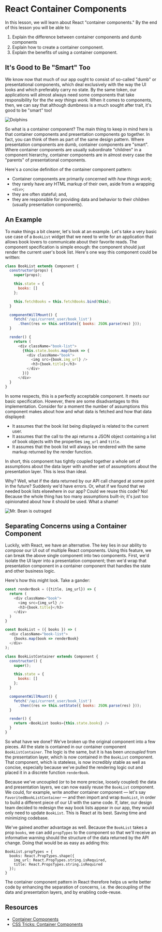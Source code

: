 # React Container Components

In this lesson, we will learn about React "container components." By the end of
this lesson you will be able to:

1. Explain the difference between container components and dumb components
2. Explain how to create a container component.
3. Explain the benefits of using a container component.

## It's Good to Be "Smart" Too

We know now that much of our app ought to consist of so-called "dumb" or presentational
components, which deal exclusively with the way the UI looks and which preferably
carry no state. By the same token, our applications will almost always need
some components that take responsibility for the *the way things work.* When it
comes to components, then, we can say that although dumbness is a much sought
after trait, it's good to be "smart" too!

![Dolphins](https://media.giphy.com/media/9HXOac9CZshOM/giphy.gif)

So what is a container component? The main thing to keep in mind here is that
container components and presentation components go together. In fact, you can
think of them as part of the same design pattern.  Where presentation components
are dumb, container components are "smart". Where container components are
usually subordinate "children" in a component hierarchy, container components
are in almost every case the "parents" of presentational components.

Here's a concise definition of the container component pattern:
* Container components are primarily concerned with *how things work*;
* they rarely have any HTML markup of their own, aside from a 
  wrapping `<div>`;
* they are often stateful; and,
* they are responsible for providing data and behavior to their children (usually
  presentation components).

## An Example

To make things a bit clearer, let's look at an example. Let's take a very basic
use case of a `BookList` widget that we need to write for an application that
allows book lovers to communicate about their favorite reads. The component
specification is simple enough: the component should just render the current
user's book list. Here's one way this component could be written:

```javascript
class BookList extends Component {
  constructor(props) {
    super(props);

    this.state = {
      books: []
    };

    this.fetchBooks = this.fetchBooks.bind(this);
  }

  componentWillMount() {
    fetch('/api/current_user/book_list')
      .then((res => this.setState({ books: JSON.parse(res) }));
  }

  render() {
    return (
      <div className="book-list">
        {this.state.books.map(book => {
          <div className="book">
            <img src={book.img_url} />
            <h3>{book.title}</h3>
          </div>
        })}
      </div>
  }
}
```

In some respects, this is a perfectly acceptable component. It meets our basic
specification. However, there are some disadvantages to this implementation. 
Consider for a moment the number of assumptions this component makes about how
and what data is fetched and how that data displayed: 
* It assumes that the book list being displayed is related to the current user.
* It assumes that the call to the api returns a JSON object containing a list of
  book objects with the properties `img_url` and `title`.
* It assumes that the book list will always be rendered with the same markup
  returned by the render function.

In short, this component has tightly coupled together a whole set of assumptions
about the data layer with another set of assumptions about the presentation layer.
This is less than ideal.

Why? Well, what if the data returned by our API
call changed at some point in the future? Suddenly we'd have errors. Or, what
if we found that we needed book lists elsewhere in our app? Could we reuse this
code? No! Because the whole thing has too many assumptions built-in; it's just too
opinionated about how it should be used. What a shame!

![Mr. Bean is outraged](http://gifrific.com/wp-content/uploads/2014/02/Angry-Mr-Bean-Shakes-Head.gif)

## Separating Concerns using a Container  Component

Luckily, with React, we have an alternative. The key lies in our ability to
_compose_ our UI out of multiple React components. Using this feature, we can
break the above single component into two components. First, we'd isolate the 
UI layer into a presentation component; then we'd wrap that presentation component
in a container component that handles the state and other business logic.

Here's how this might look. Take a gander:
```javascript
const renderBook = ({title, img_url}) => {
  return (
    <div className="book">
      <img src={img_url} />
      <h3>{book.title}</h3>
    </div>
  )
}

const BookList = ({ books }) => (
  <div className="book-list">
    {books.map(book => renderBook}
  </div>
);

class BookListContainer extends Component {
  constructor() {
    super();

    this.state = {
      books: []
    };
  }

  componentWillMount() {
    fetch('/api/current_user/book_list')
      .then((res => this.setState({ books: JSON.parse(res) }));
  }

  render() {
    return <BookList books={this.state.books} />
  }
}
```

So what have we done? We've broken up the original component into a few pieces.
All the state is contained in our container component `BookListContainer`. The 
logic is the same, but it is has been _uncoupled_ from the presentation layer,
which is now contained in the `BookList` component. That component, which is
stateless, is now incredibly stable as well as concise, especially because we've
pulled the rendering logic out and placed it in a discrete function `renderBook`.

Because we've uncoupled (or to be more precise, loosely coupled) the data and 
presentation layers, we can now easily reuse the `BookList` component. We could,
for example, write another container component &mdash; let's say
`FavoritedBookListContainer` &mdash; and then import and wrap `BookList`, in
order to build a different piece of our UI with the same code. If, later, our
design team decided to redesign the way book lists appear in our app, they would
only need to update `BookList`. This is React at its best. Saving time and
minimizing codebase. 

We've gained another advantage as well. Because the `BookList` takes a prop
`books`, we can add `propTypes` to the component so that we'll receive an
informative warning should the structure of the data returned by the API change.
Doing that would be as easy as adding this:

```
BookList.propTypes = {
  books: React.PropTypes.shape({
    img_url: React.PropTypes.string.isRequired,
    title: React.PropsTypes.string.isRequired
  });
}
```
The container component pattern in React therefore helps us write better code by
enhancing the separation of concerns, i.e. the decoupling of the data and presentation
layers, and by enabling code-reuse. 

## Resources

- [Container Components](https://medium.com/@learnreact/container-components-c0e67432e005#.2kd1wuyp4)
- [CSS Tricks: Container Components](https://css-tricks.com/learning-react-container-components/)
